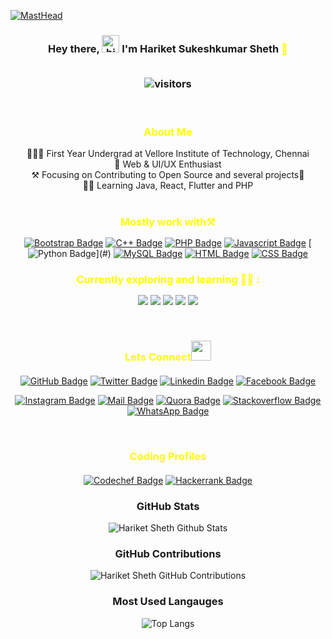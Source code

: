 [![MastHead](https://github.com/hariketsheth/hariketsheth/blob/main/img/intro.png)](https://hariketacoustics-piano.jimdo.com)

<h3 align="center">Hey there, <img src="https://user-images.githubusercontent.com/1303154/88677602-1635ba80-d120-11ea-84d8-d263ba5fc3c0.gif" width="28px" alt="hi"> I'm Hariket Sukeshkumar Sheth <span style="color:yellow;">🤩</span><br><br>
 
![visitors](https://komarev.com/ghpvc/?username=hariketsheth&style=flat-square&label=Visitors&color=blue)
</h3>  
<br/>
<h3 align="center" style="color:yellow;" >About Me</h3>  
 <div align="center">
 👨🏻‍🎓 First Year Undergrad at Vellore Institute of Technology, Chennai
<br>🤖 Web & UI/UX Enthusiast
<br>⚒️ Focusing on Contributing to Open Source and several projects💜
<br>👨‍💻 Learning Java, React, Flutter and PHP
 </div>

<br/>

<h3 align="center" style="color:yellow;margin-bottom: 15px;" >Mostly work with⚒️</h3> 
<div align="center">

[![Bootstrap Badge](https://img.shields.io/badge/Bootstrap-563D7C?style=for-the-badge&logo=bootstrap&logoColor=white)](#)  [![C++ Badge](https://img.shields.io/badge/C%2B%2B-00599C?style=for-the-badge&logo=c%2B%2B&logoColor=white)](#) [![PHP Badge](https://img.shields.io/badge/PHP-6d4dff?style=for-the-badge&logo=php&logoColor=white)](#)  [![Javascript Badge](https://img.shields.io/badge/Javascript-facf43?style=for-the-badge&logo=javascript&logoColor=white)](#) [![Python Badge](https://img.shields.io/badge/PYTHON-yellow?style=for-the-badge&logo=python&logoColor=white")](#) [![MySQL Badge](https://img.shields.io/badge/MySQL-ff7926?style=for-the-badge&logo=mysql&logoColor=white)](#) [![HTML Badge](https://img.shields.io/badge/HTML5-E34F26?style=for-the-badge&logo=html5&logoColor=white)](#)  [![CSS Badge](https://img.shields.io/badge/CSS-239120?&style=for-the-badge&logo=css3&logoColor=white)](#)  

</div>
<h3 align="center" style="color:yellow;margin-bottom: 15px;"  >Currently exploring and learning 👨‍💻 :</h3>  
<p align="center">
 <img src="https://img.shields.io/badge/Flutter-2dbfe3?style=for-the-badge&logo=flutter&logoColor=white">
  <img src="https://img.shields.io/badge/React-2d73e3?style=for-the-badge&logo=react&logoColor=white">
<img src="https://img.shields.io/badge/Firebase-FFCB2B?style=for-the-badge&logo=firebase&logoColor=white">
  <img src="https://img.shields.io/badge/Java-b0331a?style=for-the-badge&logo=java&logoColor=white">
 <img src="https://img.shields.io/badge/Node%20Js-398726?style=for-the-badge&logo=node-dot-js&logoColor=white">


</p>

<br />

<h3 align="center" style="color:yellow;margin-bottom: 20px;" >Lets Connect<img src="https://raw.githubusercontent.com/ShahriarShafin/ShahriarShafin/main/Assets/handshake.gif" height="32px" style="margin-bottom: -5px;"  > </h3>  
<div align="center" >

[![GitHub Badge](https://img.shields.io/badge/-GitHub-black?style=flat&labelColor=white&logo=github&logoColor=black)](https://github.com/HariketSheth)
[![Twitter Badge](https://img.shields.io/badge/-Twitter-1ca0f1?style=flat&labelColor=white&logo=twitter&logoColor=1ca0f1&link=https://twitter.com/HariketSheth)](https://twitter.com/HariketSheth)
[![Linkedin Badge](https://img.shields.io/badge/-Linkedin-0e76a8?style=flat&labelColor=white&logo=linkedin&logoColor=0e76a8)](https://www.linkedin.com/in/hariketsheth)
[![Facebook Badge](https://img.shields.io/badge/-Facebook-blue?style=flat&labelColor=white&logo=facebook&logoColor=blue)](https://www.facebook.com/HariketAcoustics)
<br>

[![Instagram Badge](https://img.shields.io/badge/-Instagram-e84393?style=flat&labelColor=white&logo=instagram&logoColor=e84393)](https://www.instagram.com/hariketacoustics/)
[![Mail Badge](https://img.shields.io/badge/-Gmail-c0392b?style=flat&labelColor=white&logo=gmail&logoColor=c0392b)](mailto:hariket.sukeshkumar2020@gmail.com)
[![Quora Badge](https://img.shields.io/badge/-Quora-red?style=flat&labelColor=white&logo=quora&logoColor=red)](https://www.quora.com/profile/Hariket-Sukeshkumar-Sheth)
[![Stackoverflow Badge](https://img.shields.io/badge/-Stackoverflow-orange?style=flat&labelColor=white&logo=stackoverflow&logoColor=orange)](https://stackoverflow.com/users/14498035/hariket-sukesh-kumar-sheth)
[![WhatsApp Badge](https://img.shields.io/badge/-WhatsApp-green?style=flat&labelColor=white&logo=whatsapp&logoColor=green)](https://wa.me/7012335112/?text=Hi%20Hariket)

</p>
<br/>
<h3 align="center" style="color:yellow;margin-bottom: 20px;" >Coding Profiles</h3>  
<div align="center" >
 
[![Codechef Badge](https://img.shields.io/badge/Codechef-5B4638?style=flat&logo=CodeChef&logoColor=white)](https://www.codechef.com/users/hariketsheth1)
[![Hackerrank Badge](https://img.shields.io/badge/HackerRank-2EC866?style=flat&logo=HackerRank&logoColor=white)](https://www.hackerrank.com/hariketsheth)

 
<div align="center">

### GitHub Stats
![Hariket Sheth Github Stats](https://github-readme-stats.vercel.app/api?username=HariketSheth&custom_title=Hariket%27s%20GitHub%20Stats%20&show_icons=true&theme=ayu-mirage)

### GitHub Contributions
![Hariket Sheth GitHub Contributions](https://github-readme-streak-stats.herokuapp.com/?&theme=dracula&user=HariketSheth)

### Most Used Langauges
![Top Langs](https://github-readme-stats.vercel.app/api/top-langs/?username=hariketsheth&layout=compact&theme=radical&langs_count=8)
 
<br>
</p>
